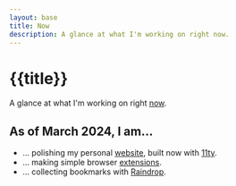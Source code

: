 ```yaml
---
layout: base
title: Now
description: A glance at what I'm working on right now.
---
```


# {{title}}

A glance at what I'm working on right [now](https://nownownow.com/about).

## As of March 2024, I am…

- … polishing my personal [website](https://miguelpimentel.do/), built now with [11ty](https://www.11ty.dev/).
- … making simple browser [extensions](https://addons.mozilla.org/en-US/firefox/user/17772574/).
- … collecting bookmarks with [Raindrop](https://raindrop.io/SemanticData).
